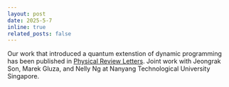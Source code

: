 ```yaml
---
layout: post
date: 2025-5-7
inline: true
related_posts: false
---
```


Our work that introduced a quantum extenstion of dynamic programming has been published in [Physical Review Letters](https://journals.aps.org/prl/abstract/10.1103/PhysRevLett.134.180602). Joint work with Jeongrak Son, Marek Gluza, and Nelly Ng at Nanyang Technological University Singapore. 
